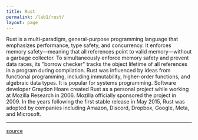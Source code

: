 ```yaml
---
title: Rust
permalink: /lab1/rust/
layout: page
---
```


Rust is a multi-paradigm, general-purpose programming language that emphasizes performance, type safety, and concurrency. It enforces memory safety—meaning that all references point to valid memory—without a garbage collector. To simultaneously enforce memory safety and prevent data races, its "borrow checker" tracks the object lifetime of all references in a program during compilation. Rust was influenced by ideas from functional programming, including immutability, higher-order functions, and algebraic data types. It is popular for systems programming. Software developer Graydon Hoare created Rust as a personal project while working at Mozilla Research in 2006. Mozilla officially sponsored the project in 2009. In the years following the first stable release in May 2015, Rust was adopted by companies including Amazon, Discord, Dropbox, Google, Meta, and Microsoft.

---

 [source](https://en.wikipedia.org/wiki/Rust_(programming_language))